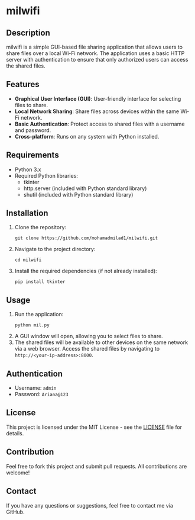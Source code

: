# milwifi


## Description
milwifi is a simple GUI-based file sharing application that allows users to share files over a local Wi-Fi network. The application uses a basic HTTP server with authentication to ensure that only authorized users can access the shared files.

## Features
- **Graphical User Interface (GUI)**: User-friendly interface for selecting files to share.
- **Local Network Sharing**: Share files across devices within the same Wi-Fi network.
- **Basic Authentication**: Protect access to shared files with a username and password.
- **Cross-platform**: Runs on any system with Python installed.

## Requirements
- Python 3.x
- Required Python libraries:
  - tkinter
  - http.server (included with Python standard library)
  - shutil (included with Python standard library)

## Installation
1. Clone the repository:
   ```
   git clone https://github.com/mohamadmilad1/milwifi.git
   ```
2. Navigate to the project directory:
   ```
   cd milwifi
   ```
3. Install the required dependencies (if not already installed):
   ```
   pip install tkinter
   ```

## Usage
1. Run the application:
   ```
   python mil.py
   ```
2. A GUI window will open, allowing you to select files to share.
3. The shared files will be available to other devices on the same network via a web browser. Access the shared files by navigating to `http://<your-ip-address>:8000`.

## Authentication
- Username: `admin`
- Password: `Ariana@123`

## License
This project is licensed under the MIT License - see the [LICENSE](LICENSE) file for details.

## Contribution
Feel free to fork this project and submit pull requests. All contributions are welcome!

## Contact
If you have any questions or suggestions, feel free to contact me via GitHub.

